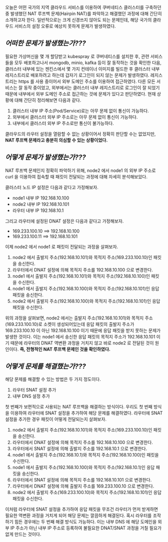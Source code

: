 오늘은 어떤 국가의 지역 클라우드 서비스를 이용하여 쿠버네티스 클러스터를 구축하던 중 발생했던 NAT 루프백 문제(Hairpin NAT)를 파악하고 해결했던 과정에 대해 간단히 소개하고자 한다. 일반적으로는 크게 신경쓰지 않아도 되는 문제인데, 해당 국가의 클라우드 서비스의 설정 오류로 예상치 못하게 문제가 발생하였다.

## _어떠한 문제가 발생했는가???_

필요한 가상머신을 몇 개 할당받고 kubespray 로 쿠버네티스를 설치한 후, 관련 서비스들을 모두 배포하고나서 mongodb, minio, kafka 등이 잘 동작하는 것을 확인한 다음, 클러스터 내부에 있는 젠킨스에서 몇 가지 컨테이너 이미지를 빌드한 후 클러스터 내부 레지스트리로 배포하려고 하는데 갑자기 로그인이 되지 않는 문제가 발생하였다. 레지스트리는 https 를 사용 중이어서 외부 도메인 주소를 이용하여 접근하였다. 다른 모든 서비스는 잘 동작 중이었고, 외부에서는 클러스터 내부 레지스트리로 로그인이 잘 되었기 때문에 내부에서 외부 도메인 주소로 접근하는 것에 문제가 있다고 판단하였다. 현재 상황에 대해 간단히 정리해보면 다음과 같다.

1. 클러스터 내부 IP 주소(Pod/Service)로는 아무 문제 없이 통신이 가능하다.
2. 외부에서 클러스터 외부 IP 주소로는 아무 문제 없이 통신이 가능하다.
3. 내부에서 클러스터 외부 IP 주소로만 통신이 불가능하다.

클라우드의 라우터 설정을 열람할 수 없는 상황이어서 정확히 판단할 수는 없었지만, **NAT 루프백 문제라고 충분히 의심할 수 있는 상황이었다.**

## _어떻게 문제가 발생했는가???_

NAT 루프백 문제인지 정확히 파악하기 위해, node2 에서 node1 의 외부 IP 주소로 curl 을 이용하여 접속할 때 패킷이 전달되는 과정에 대해 자세히 분석해보았다.

클러스터 노드 IP 설정은 다음과 같다고 가정해보자.

- node1 내부 IP 192.168.10.100
- node2 내부 IP 192.168.10.101
- 라우터 내부 IP 192.168.10.1

그리고 라우터에 설정된 DNAT 설정은 다음과 같다고 가정해보자.

- 169.233.100.10 ==> 192.168.10.100
- 169.233.100.11 ==> 192.168.10.101

이제 node2 에서 node1 로 패킷이 전달되는 과정을 살펴보자.

1. node2 에서 출발지 주소(192.168.10.101)와 목적지 주소(169.233.100.10)인 패킷을 송신한다.
2. 라우터에서 DNAT 설정에 의해 목적지 주소를 192.168.10.100 으로 변경한다.
3. node1 에서 출발지 주소(192.168.10.101)와 목적지 주소(192.168.10.100)인 패킷을 수신한다.
4. node1 에서 출발지 주소(192.168.10.100)와 목적지 주소(192.168.10.101)인 응답 패킷을 송신한다.
5. node2 에서 출발지 주소(192.168.10.100)와 목적지 주소(192.168.10.101)인 응답 패킷을 수신한다.

위의 과정을 살펴보면, node2 에서는 출발지 주소(192.168.10.101)와 목적지 주소(169.233.100.10)로 소켓이 생성되어있는데 응답 패킷의 출발지 주소가 169.233.100.10 이 아닌 192.168.10.100 이기 때문에 응답 패킷을 받지 못하는 문제가 발생한 것이다. 이는 node1 에서 송신한 응답 패킷의 목적지 주소가 192.168.10.101 이기 때문에 라우터의 DNAT 역변환 과정을 거치지 않고 바로 node2 로 전달된 것이 원인이다. **즉, 전형적인 NAT 루프백 문제인 것을 확인하였다.**

## _어떻게 문제를 해결했는가???_

해당 문제를 해결할 수 있는 방법은 두 가지 정도이다.

1. 라우터 SNAT 설정 추가
2. 내부 DNS 설정 추가

첫 번째가 보편적으로 사용되는 NAT 루프백을 해결하는 방식이다. 우리도 첫 번째 방식을 이용하여 라우터에 SNAT 설정을 추가하여 해당 문제를 해결하였다. 라우터에 SNAT 설정을 추가한 경우 패킷이 어떻게 전달되는지 살펴보자.

1. node2 에서 출발지 주소(192.168.10.101)와 목적지 주소(169.233.100.10)인 패킷을 송신한다.
2. 라우터에서 DNAT 설정에 의해 목적지 주소를 192.168.10.100 으로 변경한다.
3. 라우터에서 SNAT 설정에 의해 출발지 주소를 192.168.10.1 으로 변경한다.
4. node1 에서 출발지 주소(192.168.10.1)와 목적지 주소(192.168.10.100)인 패킷을 수신한다.
5. node1 에서 출발지 주소(192.168.10.100)와 목적지 주소(192.168.10.1)인 응답 패킷을 송신한다.
6. 라우터에서 SNAT 설정에 의해 목적지 주소를 192.168.10.101 으로 변경한다.
7. 라우터에서 DNAT 설정에 의해 출발지 주소를 169.233.100.10 으로 변경한다.
8. node2 에서 출발지 주소(169.233.100.10)와 목적지 주소(192.168.10.101)인 응답 패킷을 수신한다.

이처럼 라우터에 SNAT 설정을 추가하여 응답 패킷을 무조건 라우터가 먼저 받게하면 필요한 역변환 과정을 거치게 되어 해당 문제는 깔끔하게 해결된다. 혹시 라우터를 조작하기 힘든 경우에는 두 번째 해결 방식도 가능하다. 이는 내부 DNS 에 해당 도메인을 외부 IP 주소가 아닌 내부 IP 주소로 등록하여 불필요한 DNAT/SNAT 과정을 거칠 필요가 없게 만드는 것이다.
